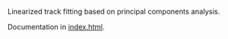 Linearized track fitting based on principal components analysis.

Documentation in [index.html](LinearizedTrackFit/LinearizedTrackFit/doc/html/index.html).